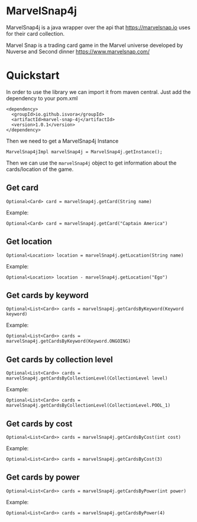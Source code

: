 # MarvelSnap4j

MarvelSnap4j is a java wrapper over the api that https://marvelsnap.io uses for their card collection.

Marvel Snap is a trading card game in the Marvel universe developed by Nuverse and Second dinner https://www.marvelsnap.com/

# Quickstart

In order to use the library we can import it from maven central. Just add the dependency to your pom.xml

```
<dependency>
  <groupId>io.github.isvora</groupId>
  <artifactId>marvel-snap-4j</artifactId>
  <version>1.0.1</version>
</dependency>
```

Then we need to get a MarvelSnap4j Instance

```
MarvelSnap4jImpl marvelSnap4j = MarvelSnap4j.getInstance();
```

Then we can use the `marvelSnap4j` object to get information about the cards/location of the game.

## Get card

```
Optional<Card> card = marvelSnap4j.getCard(String name)
```

Example: 
```
Optional<Card> card = marvelSnap4j.getCard("Captain America")
```

## Get location

```
Optional<Location> location = marvelSnap4j.getLocation(String name)
```

Example: 
```
Optional<Location> location - marvelSnap4j.getLocation("Ego")
```

## Get cards by keyword

```
Optional<List<Card>> cards = marvelSnap4j.getCardsByKeyword(Keyword keyword)
```

Example: 
```
Optional<List<Card>> cards = marvelSnap4j.getCardsByKeyword(Keyword.ONGOING)
```

## Get cards by collection level

```
Optional<List<Card>> cards = marvelSnap4j.getCardsByCollectionLevel(CollectionLevel level)
```

Example: 
```
Optional<List<Card>> cards = marvelSnap4j.getCardsByCollectionLevel(CollectionLevel.POOL_1)
```

## Get cards by cost

```
Optional<List<Card>> cards = marvelSnap4j.getCardsByCost(int cost)
```

Example: 
```
Optional<List<Card>> cards = marvelSnap4j.getCardsByCost(3)
```

## Get cards by power

```
Optional<List<Card>> cards = marvelSnap4j.getCardsByPower(int power)
```

Example: 
```
Optional<List<Card>> cards = marvelSnap4j.getCardsByPower(4)
```
